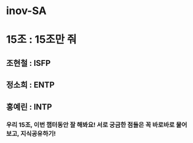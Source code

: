 # inov-SA

# 15조 : 15조만 줘

## 조현철 : ISFP

## 정소희 : ENTP

## 홍예린 : INTP

### 우리 15조, 이번 챕터동안 잘 해봐요! 서로 궁금한 점들은 꼭 바로바로 물어보고, 지식공유하기!